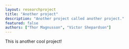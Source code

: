 ```yaml
---
layout: researchproject
title: "Another project"
description: "Another project called another project."
featured: false
authors: ["Thor Magnusson", "Victor Shepardson"]
---
```


This is another cool project!
